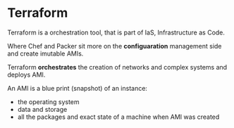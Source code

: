 # Terraform

Terraform is a orchestration tool, that is part of IaS, Infrastructure as Code.

Where Chef and Packer sit more on the **configuaration** management side and create imutable AMIs.

Terraform **orchestrates** the creation of networks and complex systems and deploys AMI.

An AMI is a blue print (snapshot) of an instance:
- the operating system
- data and storage
- all the packages and exact state of a machine when AMI was created
